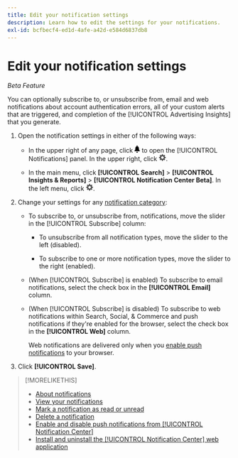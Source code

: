 ```yaml
---
title: Edit your notification settings
description: Learn how to edit the settings for your notifications.
exl-id: bcfbecf4-ed1d-4afe-a42d-e584d6837db8
---
```

# Edit your notification settings

*Beta Feature*

You can optionally subscribe to, or unsubscribe from, email and web notifications about account authentication errors, all of your custom alerts that are triggered, and completion of the [!UICONTROL Advertising Insights] that you generate.

1. Open the notification settings in either of the following ways:
   
   * In the upper right of any page, click ![Notifications](/help/search-social-commerce/assets/notifications-panel.png "Notifications") to open the [!UICONTROL Notifications] panel. In the upper right, click ![Settings](/help/search-social-commerce/assets/settings-nc.png "Settings").
   
   * In the main menu, click **[!UICONTROL Search]** > **[!UICONTROL Insights & Reports]** > **[!UICONTROL Notification Center Beta]**. In the left menu, click ![Settings](/help/search-social-commerce/assets/settings-nc.png "Settings").

1. Change your settings for any [notification category](notification-about.md):
    
    * To subscribe to, or unsubscribe from, notifications, move the slider in the [!UICONTROL Subscribe] column:
      
      * To unsubscribe from all notification types, move the slider to the left (disabled).
      
      * To subscribe to one or more notification types, move the slider to the right (enabled).
    
    * (When [!UICONTROL Subscribe] is enabled) To subscribe to email notifications, select the check box in the **[!UICONTROL Email]** column.
    
    * (When [!UICONTROL Subscribe] is disabled) To subscribe to web notifications within Search, Social, & Commerce and push notifications if they're enabled for the browser, select the check box in the **[!UICONTROL Web]** column.
    
      Web notifications are delivered only when you [enable push notifications](notifications-push-enable-disable.md) to your browser.

1. Click **[!UICONTROL Save]**.

>[!MORELIKETHIS]
>
>* [About notifications](/help/search-social-commerce/notifications/notification-about.md)
>* [View your notifications](notification-view.md)
>* [Mark a notification as read or unread](notification-mark-read-unread.md)
>* [Delete a notification](notification-delete.md)
>* [Enable and disable push notifications from [!UICONTROL Notification Center]](notifications-push-enable-disable.md)
>* [Install and uninstall the [!UICONTROL Notification Center] web application](notification-app-install-uninstall.md)
